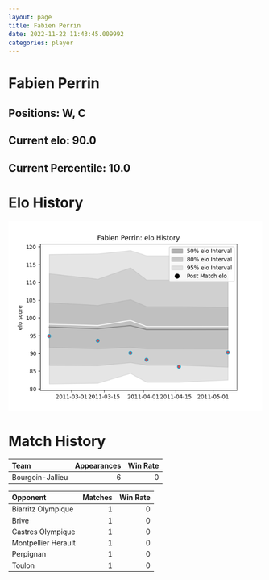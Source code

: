 ```yaml
---  
layout: page  
title: Fabien Perrin  
date: 2022-11-22 11:43:45.009992  
categories: player  
---
```

# Fabien Perrin

## Positions: W, C

## Current elo: 90.0

## Current Percentile: 10.0

# Elo History


![elo history](history_FabienPerrin.png)
# Match History


| Team             |   Appearances |   Win Rate |
|:-----------------|--------------:|-----------:|
| Bourgoin-Jallieu |             6 |          0 |

| Opponent            |   Matches |   Win Rate |
|:--------------------|----------:|-----------:|
| Biarritz Olympique  |         1 |          0 |
| Brive               |         1 |          0 |
| Castres Olympique   |         1 |          0 |
| Montpellier Herault |         1 |          0 |
| Perpignan           |         1 |          0 |
| Toulon              |         1 |          0 |